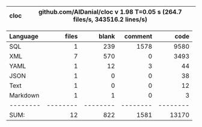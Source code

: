 cloc|github.com/AlDanial/cloc v 1.98  T=0.05 s (264.7 files/s, 343516.2 lines/s)
--- | ---

Language|files|blank|comment|code
:-------|-------:|-------:|-------:|-------:
SQL|1|239|1578|9580
XML|7|570|0|3493
YAML|1|12|3|44
JSON|1|0|0|38
Text|1|0|0|12
Markdown|1|1|0|3
--------|--------|--------|--------|--------
SUM:|12|822|1581|13170
